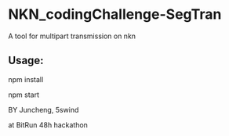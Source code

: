 # NKN_codingChallenge-SegTran

A tool for multipart transmission on nkn 

## Usage:

  npm install
  
  npm start
  
  
BY
    Juncheng, 5swind 
 
 at BitRun 48h hackathon
